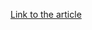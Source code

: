 [Link to the article](https://www.welivesecurity.com/2019/04/30/buhtrap-backdoor-ransomware-advertising-platform/)
